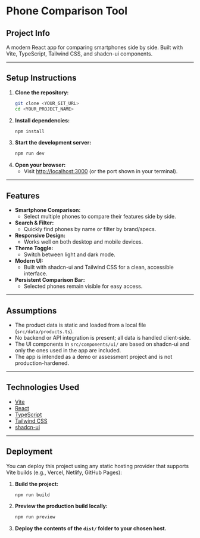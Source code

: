 # Phone Comparison Tool

## Project Info

A modern React app for comparing smartphones side by side. Built with Vite, TypeScript, Tailwind CSS, and shadcn-ui components.

---

## Setup Instructions

1. **Clone the repository:**
   ```sh
   git clone <YOUR_GIT_URL>
   cd <YOUR_PROJECT_NAME>
   ```
2. **Install dependencies:**
   ```sh
   npm install
   ```
3. **Start the development server:**
   ```sh
   npm run dev
   ```
4. **Open your browser:**
   - Visit [http://localhost:3000](http://localhost:8080) (or the port shown in your terminal).

---

## Features

- **Smartphone Comparison:**
  - Select multiple phones to compare their features side by side.
- **Search & Filter:**
  - Quickly find phones by name or filter by brand/specs.
- **Responsive Design:**
  - Works well on both desktop and mobile devices.
- **Theme Toggle:**
  - Switch between light and dark mode.
- **Modern UI:**
  - Built with shadcn-ui and Tailwind CSS for a clean, accessible interface.
- **Persistent Comparison Bar:**
  - Selected phones remain visible for easy access.

---

## Assumptions

- The product data is static and loaded from a local file (`src/data/products.ts`).
- No backend or API integration is present; all data is handled client-side.
- The UI components in `src/components/ui/` are based on shadcn-ui and only the ones used in the app are included.
- The app is intended as a demo or assessment project and is not production-hardened.

---

## Technologies Used

- [Vite](https://vitejs.dev/)
- [React](https://react.dev/)
- [TypeScript](https://www.typescriptlang.org/)
- [Tailwind CSS](https://tailwindcss.com/)
- [shadcn-ui](https://ui.shadcn.com/)

---

## Deployment

You can deploy this project using any static hosting provider that supports Vite builds (e.g., Vercel, Netlify, GitHub Pages):

1. **Build the project:**
   ```sh
   npm run build
   ```
2. **Preview the production build locally:**
   ```sh
   npm run preview
   ```
3. **Deploy the contents of the `dist/` folder to your chosen host.**
